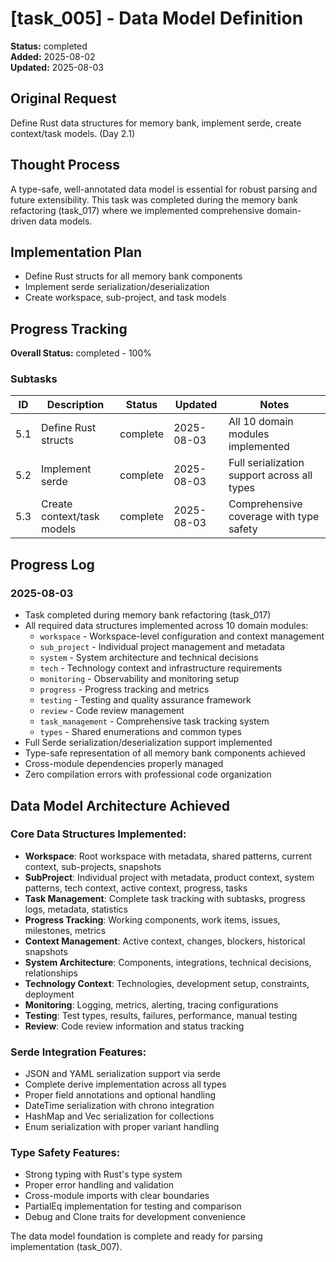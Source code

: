 # [task_005] - Data Model Definition

**Status:** completed  
**Added:** 2025-08-02  
**Updated:** 2025-08-03

## Original Request
Define Rust data structures for memory bank, implement serde, create context/task models. (Day 2.1)

## Thought Process
A type-safe, well-annotated data model is essential for robust parsing and future extensibility. This task was completed during the memory bank refactoring (task_017) where we implemented comprehensive domain-driven data models.

## Implementation Plan
- Define Rust structs for all memory bank components
- Implement serde serialization/deserialization
- Create workspace, sub-project, and task models

## Progress Tracking

**Overall Status:** completed - 100%

### Subtasks
| ID | Description | Status | Updated | Notes |
|----|-------------|--------|---------|-------|
| 5.1 | Define Rust structs | complete | 2025-08-03 | All 10 domain modules implemented |
| 5.2 | Implement serde | complete | 2025-08-03 | Full serialization support across all types |
| 5.3 | Create context/task models | complete | 2025-08-03 | Comprehensive coverage with type safety |

## Progress Log
### 2025-08-03
- Task completed during memory bank refactoring (task_017)
- All required data structures implemented across 10 domain modules:
  - `workspace` - Workspace-level configuration and context management  
  - `sub_project` - Individual project management and metadata
  - `system` - System architecture and technical decisions
  - `tech` - Technology context and infrastructure requirements
  - `monitoring` - Observability and monitoring setup
  - `progress` - Progress tracking and metrics
  - `testing` - Testing and quality assurance framework
  - `review` - Code review management
  - `task_management` - Comprehensive task tracking system
  - `types` - Shared enumerations and common types
- Full Serde serialization/deserialization support implemented
- Type-safe representation of all memory bank components achieved
- Cross-module dependencies properly managed
- Zero compilation errors with professional code organization

## Data Model Architecture Achieved

### Core Data Structures Implemented:
- **Workspace**: Root workspace with metadata, shared patterns, current context, sub-projects, snapshots
- **SubProject**: Individual project with metadata, product context, system patterns, tech context, active context, progress, tasks
- **Task Management**: Complete task tracking with subtasks, progress logs, metadata, statistics
- **Progress Tracking**: Working components, work items, issues, milestones, metrics
- **Context Management**: Active context, changes, blockers, historical snapshots
- **System Architecture**: Components, integrations, technical decisions, relationships
- **Technology Context**: Technologies, development setup, constraints, deployment
- **Monitoring**: Logging, metrics, alerting, tracing configurations
- **Testing**: Test types, results, failures, performance, manual testing
- **Review**: Code review information and status tracking

### Serde Integration Features:
- JSON and YAML serialization support via serde
- Complete derive implementation across all types
- Proper field annotations and optional handling
- DateTime serialization with chrono integration
- HashMap and Vec serialization for collections
- Enum serialization with proper variant handling

### Type Safety Features:
- Strong typing with Rust's type system
- Proper error handling and validation
- Cross-module imports with clear boundaries  
- PartialEq implementation for testing and comparison
- Debug and Clone traits for development convenience

The data model foundation is complete and ready for parsing implementation (task_007).
